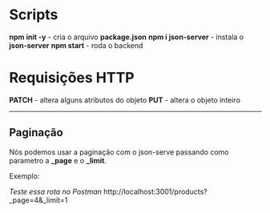 # Scripts 

**npm init -y** - cria o arquivo **package.json**
**npm i json-server** - instala o **json-server**
**npm start** - roda o backend

# Requisições HTTP

**PATCH** - altera alguns atributos do objeto
**PUT** - altera o objeto inteiro

----

## Paginação

Nós podemos usar a paginação com o json-serve passando como parametro a **_page** e o **_limit**.

Exemplo:

_Teste essa rota no Postman_
http://localhost:3001/products?_page=4&_limit=1